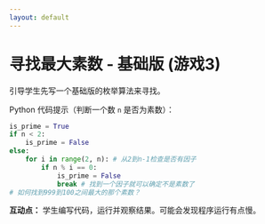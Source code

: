 ```yaml
---
layout: default
---
```


# 寻找最大素数 - 基础版 (游戏3)

<!-- 提供第三个小游戏界面 -->
<!-- <Game3 /> -->

引导学生先写一个基础版的枚举算法来寻找。

Python 代码提示（判断一个数 `n` 是否为素数）：
```python
is_prime = True
if n < 2:
    is_prime = False
else:
    for i in range(2, n): # 从2到n-1检查是否有因子
        if n % i == 0:
            is_prime = False
            break # 找到一个因子就可以确定不是素数了
# 如何找到999到100之间最大的那个素数？
```

**互动点：** 学生编写代码，运行并观察结果。可能会发现程序运行有点慢。